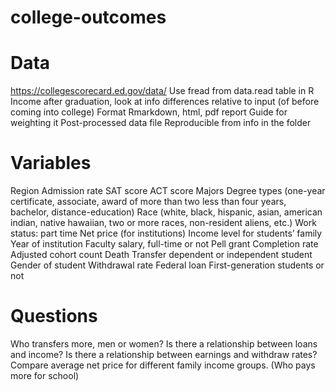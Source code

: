 # college-outcomes

# Data
https://collegescorecard.ed.gov/data/
Use fread from data.read table in R
Income after graduation, look at info differences relative to input (of before coming into college)
Format
Rmarkdown, html, pdf report
Guide for weighting it
Post-processed data file
Reproducible from info in the folder


# Variables
Region
Admission rate
SAT score
ACT score
Majors
Degree types (one-year certificate, associate, award of more than two less than four years, bachelor, distance-education)
Race (white, black, hispanic, asian, american indian, native hawaiian, two or more races, non-resident aliens, etc.)
Work status: part time
Net price (for institutions)
Income level for students’ family
Year of institution
Faculty salary, full-time or not
Pell grant
Completion rate
Adjusted cohort count
Death
Transfer
dependent  or independent student
Gender of student
Withdrawal rate
Federal loan
First-generation students or not


# Questions
Who transfers more, men or women? 
Is there a relationship between loans and income? 
Is there a relationship between earnings and withdraw rates?
Compare average net price for different family income groups. (Who pays more for school)



